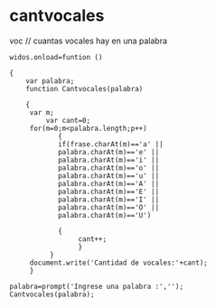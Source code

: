 cantvocales
===========

voc
// cuantas vocales hay en una palabra

	widos.onload=funtion ()

	{
		var palabra;
		function Cantvocales(palabra)

  		{
   		 var m;
    		 var cant=0;
   		 for(m=0;m<palabra.length;p++)
    			{
     			if(frase.charAt(m)=='a' ||
          		palabra.charAt(m)=='e' ||
          		palabra.charAt(m)=='i' ||
         		palabra.charAt(m)=='o' ||
         		palabra.charAt(m)=='u' || 
          		palabra.charAt(m)=='A' ||
          		palabra.charAt(m)=='E' ||	
         		palabra.charAt(m)=='I' ||
         		palabra.charAt(m)=='O' ||
         		palabra.charAt(m)=='U')
    		  	
				{
      		 		 cant++;
     				 }
  			  }
   		 document.write('Cantidad de vocales:'+cant);
 		 }
			
	palabra=prompt('Ingrese una palabra :','');
	Cantvocales(palabra);
